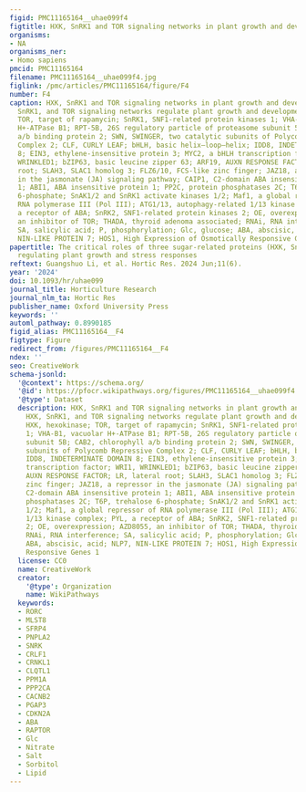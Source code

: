 ```yaml
---
figid: PMC11165164__uhae099f4
figtitle: HXK, SnRK1 and TOR signaling networks in plant growth and development
organisms:
- NA
organisms_ner:
- Homo sapiens
pmcid: PMC11165164
filename: PMC11165164__uhae099f4.jpg
figlink: /pmc/articles/PMC11165164/figure/F4
number: F4
caption: HXK, SnRK1 and TOR signaling networks in plant growth and development. HXK,
  SnRK1, and TOR signaling networks regulate plant growth and development. HXK, hexokinase;
  TOR, target of rapamycin; SnRK1, SNF1-related protein kinases 1; VHA-B1, vacuolar
  H+-ATPase B1; RPT-5B, 26S regulatory particle of proteasome subunit 5B; CAB2, chlorophyll
  a/b binding protein 2; SWN, SWINGER, two catalytic subunits of Polycomb Repressive
  Complex 2; CLF, CURLY LEAF; bHLH, basic helix–loop–helix; IDD8, INDETERMINATE DOMAIN
  8; EIN3, ethylene-insensitive protein 3; MYC2, a bHLH transcription factor; WRI1,
  WRINKLED1; bZIP63, basic leucine zipper 63; ARF19, AUXN RESPONSE FACTOR; LR, lateral
  root; SLAH3, SLAC1 homolog 3; FLZ6/10, FCS-like zinc finger; JAZ18, a repressor
  in the jasmonate (JA) signaling pathway; CAIP1, C2-domain ABA insensitive protein
  1; ABI1, ABA insensitive protein 1; PP2C, protein phosphatases 2C; T6P, trehalose
  6-phosphate; SnAK1/2 and SnRK1 activate kinases 1/2; Maf1, a global repressor of
  RNA polymerase III (Pol III); ATG1/13, autophagy-related 1/13 kinase complex; PYL,
  a receptor of ABA; SnRK2, SNF1-related protein kinases 2; OE, overexpression; AZD8055,
  an inhibitor of TOR; THADA, thyroid adenoma associated; RNAi, RNA interference;
  SA, salicylic acid; P, phosphorylation; Glc, glucose; ABA, abscisic, acid; NLP7,
  NIN-LIKE PROTEIN 7; HOS1, High Expression of Osmotically Responsive Genes 1
papertitle: The critical roles of three sugar-related proteins (HXK, SnRK1, TOR) in
  regulating plant growth and stress responses
reftext: Guangshuo Li, et al. Hortic Res. 2024 Jun;11(6).
year: '2024'
doi: 10.1093/hr/uhae099
journal_title: Horticulture Research
journal_nlm_ta: Hortic Res
publisher_name: Oxford University Press
keywords: ''
automl_pathway: 0.8990185
figid_alias: PMC11165164__F4
figtype: Figure
redirect_from: /figures/PMC11165164__F4
ndex: ''
seo: CreativeWork
schema-jsonld:
  '@context': https://schema.org/
  '@id': https://pfocr.wikipathways.org/figures/PMC11165164__uhae099f4.html
  '@type': Dataset
  description: HXK, SnRK1 and TOR signaling networks in plant growth and development.
    HXK, SnRK1, and TOR signaling networks regulate plant growth and development.
    HXK, hexokinase; TOR, target of rapamycin; SnRK1, SNF1-related protein kinases
    1; VHA-B1, vacuolar H+-ATPase B1; RPT-5B, 26S regulatory particle of proteasome
    subunit 5B; CAB2, chlorophyll a/b binding protein 2; SWN, SWINGER, two catalytic
    subunits of Polycomb Repressive Complex 2; CLF, CURLY LEAF; bHLH, basic helix–loop–helix;
    IDD8, INDETERMINATE DOMAIN 8; EIN3, ethylene-insensitive protein 3; MYC2, a bHLH
    transcription factor; WRI1, WRINKLED1; bZIP63, basic leucine zipper 63; ARF19,
    AUXN RESPONSE FACTOR; LR, lateral root; SLAH3, SLAC1 homolog 3; FLZ6/10, FCS-like
    zinc finger; JAZ18, a repressor in the jasmonate (JA) signaling pathway; CAIP1,
    C2-domain ABA insensitive protein 1; ABI1, ABA insensitive protein 1; PP2C, protein
    phosphatases 2C; T6P, trehalose 6-phosphate; SnAK1/2 and SnRK1 activate kinases
    1/2; Maf1, a global repressor of RNA polymerase III (Pol III); ATG1/13, autophagy-related
    1/13 kinase complex; PYL, a receptor of ABA; SnRK2, SNF1-related protein kinases
    2; OE, overexpression; AZD8055, an inhibitor of TOR; THADA, thyroid adenoma associated;
    RNAi, RNA interference; SA, salicylic acid; P, phosphorylation; Glc, glucose;
    ABA, abscisic, acid; NLP7, NIN-LIKE PROTEIN 7; HOS1, High Expression of Osmotically
    Responsive Genes 1
  license: CC0
  name: CreativeWork
  creator:
    '@type': Organization
    name: WikiPathways
  keywords:
  - RORC
  - MLST8
  - SFRP4
  - PNPLA2
  - SNRK
  - CRLF1
  - CRNKL1
  - CLQTL1
  - PPM1A
  - PPP2CA
  - CACNB2
  - PGAP3
  - CDKN2A
  - ABA
  - RAPTOR
  - Glc
  - Nitrate
  - Salt
  - Sorbitol
  - Lipid
---
```

